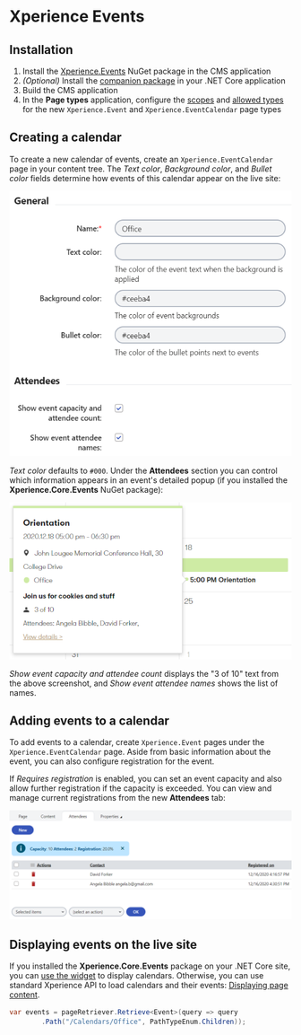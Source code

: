 # Xperience Events

## Installation

1. Install the [Xperience.Events](https://www.nuget.org/packages/Xperience.Events) NuGet package in the CMS application
1. _(Optional)_ Install the [companion package](https://github.com/kentico-ericd/xperience-core-events) in your .NET Core application
1. Build the CMS application
1. In the __Page types__ application, configure the [scopes](https://docs.xperience.io/developing-websites/defining-website-content-structure/managing-page-types/limiting-the-pages-users-can-create#Limitingthepagesuserscancreate-Managingpagetypescopes) and [allowed types](https://docs.xperience.io/developing-websites/defining-website-content-structure/managing-page-types/limiting-the-pages-users-can-create#Limitingthepagesuserscancreate-Allowinguserstoplacecertainpagesunderapagetype) for the new `Xperience.Event` and `Xperience.EventCalendar` page types

## Creating a calendar

To create a new calendar of events, create an `Xperience.EventCalendar` page in your content tree. The _Text color_, _Background color_, and _Bullet color_ fields determine how events of this calendar appear on the live site:

![Calendar fields](/img/calendarfields.png)

_Text color_ defaults to `#000`. Under the __Attendees__ section you can control which information appears in an event's detailed popup (if you installed the __Xperience.Core.Events__ NuGet package):

![Detail popup](/img/detailpopup.png)

_Show event capacity and attendee count_ displays the "3 of 10" text from the above screenshot, and _Show event attendee names_ shows the list of names.

## Adding events to a calendar

To add events to a calendar, create `Xperience.Event` pages under the `Xperience.EventCalendar` page. Aside from basic information about the event, you can also configure registration for the event.

If _Requires registration_ is enabled, you can set an event capacity and  also allow further registration if the capacity is exceeded. You can view and manage current registrations from the new __Attendees__ tab:

![Attendee tab](/img/attendeetab.png)

## Displaying events on the live site

If you installed the __Xperience.Core.Events__ package on your .NET Core site, you can [use the widget](https://github.com/kentico-ericd/xperience-core-events#displaying-event-calendars) to display calendars. Otherwise, you can use standard Xperience API to load calendars and their events: [Displaying page content](https://docs.xperience.io/developing-websites/retrieving-content/displaying-page-content).

```cs
var events = pageRetriever.Retrieve<Event>(query => query
        .Path("/Calendars/Office", PathTypeEnum.Children));
```